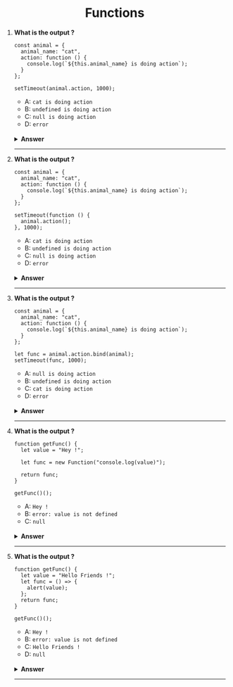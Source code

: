 <div align="center">
  <h1>Functions</h1>
</div>

<ol>
<li>

**What is the output ?**

```JS
const animal = {
  animal_name: "cat",
  action: function () {
    console.log(`${this.animal_name} is doing action`);
  }
};

setTimeout(animal.action, 1000);

```

- A: `cat is doing action`
- B: `undefined is doing action`
- C: `null is doing action`
- D: `error`

<br/>

<details>
<summary><b>Answer</b></summary>
<p>

#### Option: B

</p>
</details>

</li>

---

<li>

**What is the output ?**

```JS
const animal = {
  animal_name: "cat",
  action: function () {
    console.log(`${this.animal_name} is doing action`);
  }
};

setTimeout(function () {
  animal.action();
}, 1000);

```

- A: `cat is doing action`
- B: `undefined is doing action`
- C: `null is doing action`
- D: `error`

<br/>

<details>
<summary><b>Answer</b></summary>
<p>

#### Option: A

</p>
</details>

</li>

---

<li>

**What is the output ?**

```JS
const animal = {
  animal_name: "cat",
  action: function () {
    console.log(`${this.animal_name} is doing action`);
  }
};

let func = animal.action.bind(animal);
setTimeout(func, 1000);

```

- A: `null is doing action`
- B: `undefined is doing action`
- C: `cat is doing action`
- D: `error`

<br/>

<details>
<summary><b>Answer</b></summary>
<p>

#### Option: C

</p>
</details>

</li>

---

<li>

**What is the output ?**

```JS
function getFunc() {
  let value = "Hey !";

  let func = new Function("console.log(value)");

  return func;
}

getFunc()();

```

- A: `Hey !`
- B: `error: value is not defined`
- C: `null`

<br/>

<details>
<summary><b>Answer</b></summary>
<p>

#### Option: B

</p>
</details>

</li>

---

<li>

**What is the output ?**

```JS
function getFunc() {
  let value = "Hello Friends !";
  let func = () => {
    alert(value);
  };
  return func;
}

getFunc()();

```

- A: `Hey !`
- B: `error: value is not defined`
- C: `Hello Friends !`
- D: `null`

<br/>

<details>
<summary><b>Answer</b></summary>
<p>

#### Option: C

</p>
</details>

</li>

---

</ol>
